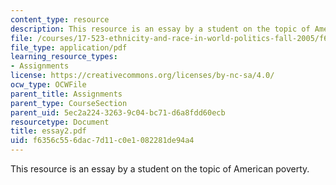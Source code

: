 ```yaml
---
content_type: resource
description: This resource is an essay by a student on the topic of American poverty.
file: /courses/17-523-ethnicity-and-race-in-world-politics-fall-2005/f6356c556dac7d11c0e1082281de94a4_essay2.pdf
file_type: application/pdf
learning_resource_types:
- Assignments
license: https://creativecommons.org/licenses/by-nc-sa/4.0/
ocw_type: OCWFile
parent_title: Assignments
parent_type: CourseSection
parent_uid: 5ec2a224-3263-9c04-bc71-d6a8fdd60ecb
resourcetype: Document
title: essay2.pdf
uid: f6356c55-6dac-7d11-c0e1-082281de94a4
---
```

This resource is an essay by a student on the topic of American poverty.